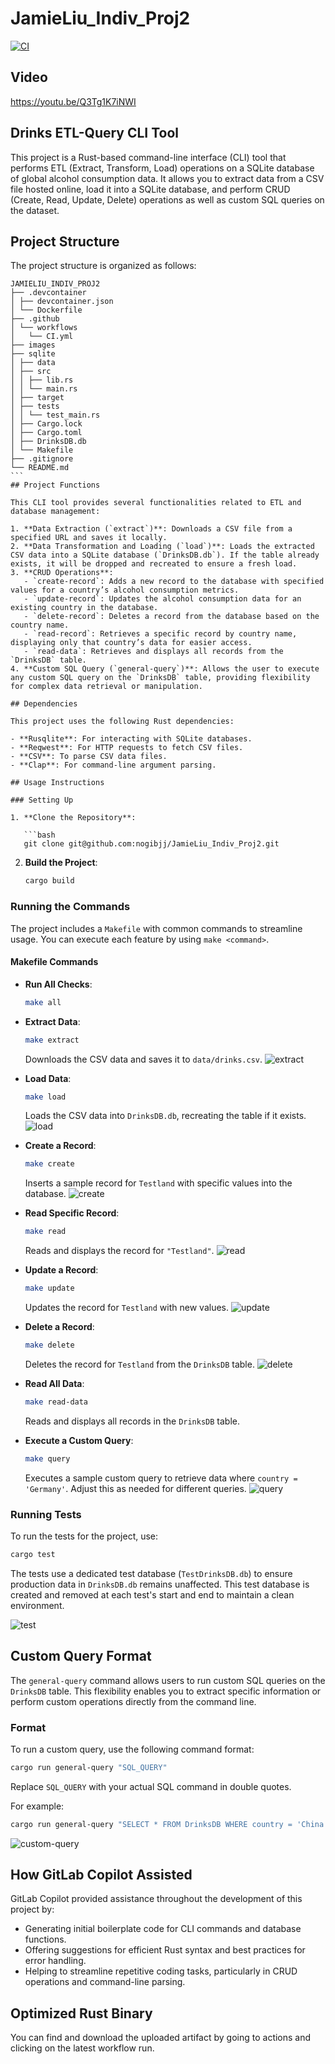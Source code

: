 # JamieLiu_Indiv_Proj2

[![CI](https://github.com/nogibjj/JamieLiu_Indiv_Proj2/actions/workflows/CI.yml/badge.svg)](https://github.com/nogibjj/JamieLiu_Indiv_Proj2/actions/workflows/CI.yml)

## Video

https://youtu.be/Q3Tg1K7iNWI

## Drinks ETL-Query CLI Tool

This project is a Rust-based command-line interface (CLI) tool that performs ETL (Extract, Transform, Load) operations on a SQLite database of global alcohol consumption data. It allows you to extract data from a CSV file hosted online, load it into a SQLite database, and perform CRUD (Create, Read, Update, Delete) operations as well as custom SQL queries on the dataset.

## Project Structure

The project structure is organized as follows:

````
JAMIELIU_INDIV_PROJ2
├── .devcontainer
│ ├── devcontainer.json
│ └── Dockerfile
├── .github
│ └── workflows
│   └── CI.yml
├── images
├── sqlite
│ ├── data
│ ├── src
│ │ ├── lib.rs
│ │ └── main.rs
│ ├── target
│ ├── tests
│ │ └── test_main.rs
│ ├── Cargo.lock
│ ├── Cargo.toml
│ ├── DrinksDB.db
│ └── Makefile
├── .gitignore
└── README.md
```
## Project Functions

This CLI tool provides several functionalities related to ETL and database management:

1. **Data Extraction (`extract`)**: Downloads a CSV file from a specified URL and saves it locally.
2. **Data Transformation and Loading (`load`)**: Loads the extracted CSV data into a SQLite database (`DrinksDB.db`). If the table already exists, it will be dropped and recreated to ensure a fresh load.
3. **CRUD Operations**:
   - `create-record`: Adds a new record to the database with specified values for a country’s alcohol consumption metrics.
   - `update-record`: Updates the alcohol consumption data for an existing country in the database.
   - `delete-record`: Deletes a record from the database based on the country name.
   - `read-record`: Retrieves a specific record by country name, displaying only that country’s data for easier access.
   - `read-data`: Retrieves and displays all records from the `DrinksDB` table.
4. **Custom SQL Query (`general-query`)**: Allows the user to execute any custom SQL query on the `DrinksDB` table, providing flexibility for complex data retrieval or manipulation.

## Dependencies

This project uses the following Rust dependencies:

- **Rusqlite**: For interacting with SQLite databases.
- **Reqwest**: For HTTP requests to fetch CSV files.
- **CSV**: To parse CSV data files.
- **Clap**: For command-line argument parsing.

## Usage Instructions

### Setting Up

1. **Clone the Repository**:

   ```bash
   git clone git@github.com:nogibjj/JamieLiu_Indiv_Proj2.git
````

2. **Build the Project**:

   ```bash
   cargo build
   ```

### Running the Commands

The project includes a `Makefile` with common commands to streamline usage. You can execute each feature by using `make <command>`.

#### Makefile Commands

- **Run All Checks**:

  ```bash
  make all
  ```

- **Extract Data**:

  ```bash
  make extract
  ```

  Downloads the CSV data and saves it to `data/drinks.csv`.
  ![extract](images/extract.png)

- **Load Data**:

  ```bash
  make load
  ```

  Loads the CSV data into `DrinksDB.db`, recreating the table if it exists.
  ![load](images/load.png)

- **Create a Record**:

  ```bash
  make create
  ```

  Inserts a sample record for `Testland` with specific values into the database.
  ![create](images/create.png)

- **Read Specific Record**:

  ```bash
  make read
  ```

  Reads and displays the record for `"Testland"`.
  ![read](images/read.png)

- **Update a Record**:

  ```bash
  make update
  ```

  Updates the record for `Testland` with new values.
  ![update](images/update.png)

- **Delete a Record**:

  ```bash
  make delete
  ```

  Deletes the record for `Testland` from the `DrinksDB` table.
  ![delete](images/delete.png)

- **Read All Data**:

  ```bash
  make read-data
  ```

  Reads and displays all records in the `DrinksDB` table.

- **Execute a Custom Query**:
  ```bash
  make query
  ```
  Executes a sample custom query to retrieve data where `country = 'Germany'`. Adjust this as needed for different queries.
  ![query](images/query.png)

### Running Tests

To run the tests for the project, use:

```bash
cargo test
```

The tests use a dedicated test database (`TestDrinksDB.db`) to ensure production data in `DrinksDB.db` remains unaffected. This test database is created and removed at each test's start and end to maintain a clean environment.

![test](images/test.png)

## Custom Query Format

The `general-query` command allows users to run custom SQL queries on the `DrinksDB` table. This flexibility enables you to extract specific information or perform custom operations directly from the command line.

### Format

To run a custom query, use the following command format:

```bash
cargo run general-query "SQL_QUERY"
```

Replace `SQL_QUERY` with your actual SQL command in double quotes.

For example:

```bash
cargo run general-query "SELECT * FROM DrinksDB WHERE country = 'China';"
```

![custom-query](images/custom-query.png)

## How GitLab Copilot Assisted

GitLab Copilot provided assistance throughout the development of this project by:

- Generating initial boilerplate code for CLI commands and database functions.
- Offering suggestions for efficient Rust syntax and best practices for error handling.
- Helping to streamline repetitive coding tasks, particularly in CRUD operations and command-line parsing.

## Optimized Rust Binary

You can find and download the uploaded artifact by going to actions and clicking on the latest workflow run.
